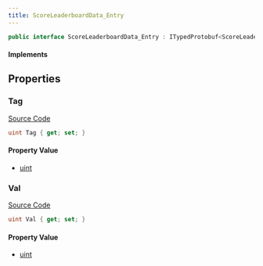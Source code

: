 ```yaml
---
title: ScoreLeaderboardData_Entry
---
```


```csharp
public interface ScoreLeaderboardData_Entry : ITypedProtobuf<ScoreLeaderboardData_Entry>, INativeHandle
```

#### Implements

## Properties

### Tag

[Source Code](https://github.com/swiftly-solution/swiftlys2/blob/main/managed/src/SwiftlyS2.Generated/Protobufs/Interfaces/ScoreLeaderboardData_Entry.cs#L13)

```csharp
uint Tag { get; set; }
```

#### Property Value

- [uint](https://learn.microsoft.com/dotnet/api/system.uint32)

### Val

[Source Code](https://github.com/swiftly-solution/swiftlys2/blob/main/managed/src/SwiftlyS2.Generated/Protobufs/Interfaces/ScoreLeaderboardData_Entry.cs#L16)

```csharp
uint Val { get; set; }
```

#### Property Value

- [uint](https://learn.microsoft.com/dotnet/api/system.uint32)

